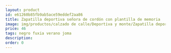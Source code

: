 ```yaml
---
layout: product
id: e61260b85fb9ab5ace59eddef2aa86
title: Zapatilla deportiva señora de cordón con plantilla de memoria
image: img/productos/calzado de calle/Deportiva y monte/Zapatilla deportiva señora de cordón con plantilla de memoria=46=negro fuxia verano joma.webp
price: 46
tags: negro fuxia verano joma
description: 
order: 0
---
```

